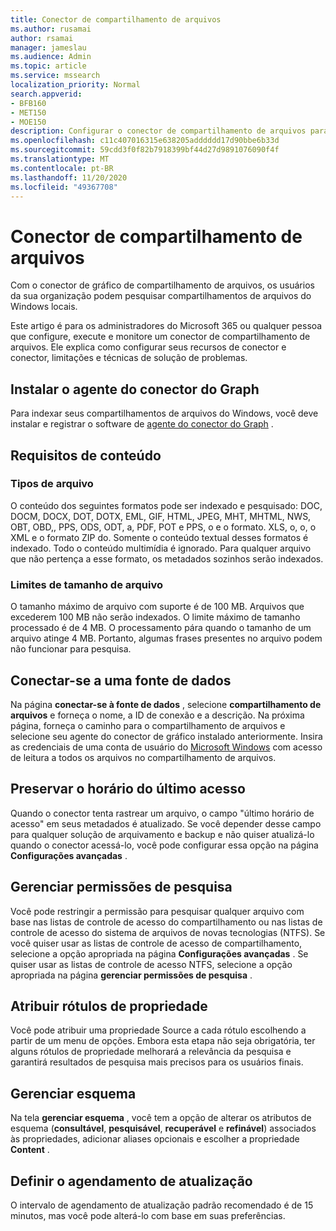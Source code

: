 ```yaml
---
title: Conector de compartilhamento de arquivos
ms.author: rusamai
author: rsamai
manager: jameslau
ms.audience: Admin
ms.topic: article
ms.service: mssearch
localization_priority: Normal
search.appverid:
- BFB160
- MET150
- MOE150
description: Configurar o conector de compartilhamento de arquivos para o Microsoft Search
ms.openlocfilehash: c11c407016315e638205adddddd17d90bbe6b33d
ms.sourcegitcommit: 59cdd3f0f82b7918399bf44d27d9891076090f4f
ms.translationtype: MT
ms.contentlocale: pt-BR
ms.lasthandoff: 11/20/2020
ms.locfileid: "49367708"
---
```

# <a name="file-share-connector"></a>Conector de compartilhamento de arquivos

Com o conector de gráfico de compartilhamento de arquivos, os usuários da sua organização podem pesquisar compartilhamentos de arquivos do Windows locais.

Este artigo é para os administradores do Microsoft 365 ou qualquer pessoa que configure, execute e monitore um conector de compartilhamento de arquivos. Ele explica como configurar seus recursos de conector e conector, limitações e técnicas de solução de problemas.

## <a name="install-graph-connector-agent"></a>Instalar o agente do conector do Graph

Para indexar seus compartilhamentos de arquivos do Windows, você deve instalar e registrar o software de [agente do conector do Graph](on-prem-agent.md) .

## <a name="content-requirements"></a>Requisitos de conteúdo

### <a name="file-types"></a>Tipos de arquivo

O conteúdo dos seguintes formatos pode ser indexado e pesquisado: DOC, DOCM, DOCX, DOT, DOTX, EML, GIF, HTML, JPEG, MHT, MHTML, NWS, OBT, OBD,, PPS, ODS, ODT, a, PDF, POT e PPS, o e o formato. XLS, o, o, o XML e o formato ZIP do. Somente o conteúdo textual desses formatos é indexado. Todo o conteúdo multimídia é ignorado. Para qualquer arquivo que não pertença a esse formato, os metadados sozinhos serão indexados.

### <a name="file-size-limits"></a>Limites de tamanho de arquivo

O tamanho máximo de arquivo com suporte é de 100 MB. Arquivos que excederem 100 MB não serão indexados. O limite máximo de tamanho processado é de 4 MB. O processamento pára quando o tamanho de um arquivo atinge 4 MB. Portanto, algumas frases presentes no arquivo podem não funcionar para pesquisa.

## <a name="connect-to-a-data-source"></a>Conectar-se a uma fonte de dados

Na página **conectar-se à fonte de dados** , selecione **compartilhamento de arquivos** e forneça o nome, a ID de conexão e a descrição. Na próxima página, forneça o caminho para o compartilhamento de arquivos e selecione seu agente do conector de gráfico instalado anteriormente. Insira as credenciais de uma conta de usuário do [Microsoft Windows](https://microsoft.com/windows) com acesso de leitura a todos os arquivos no compartilhamento de arquivos.

## <a name="preserve-last-access-time"></a>Preservar o horário do último acesso

Quando o conector tenta rastrear um arquivo, o campo "último horário de acesso" em seus metadados é atualizado. Se você depender desse campo para qualquer solução de arquivamento e backup e não quiser atualizá-lo quando o conector acessá-lo, você pode configurar essa opção na página **Configurações avançadas** .

## <a name="manage-search-permissions"></a>Gerenciar permissões de pesquisa

Você pode restringir a permissão para pesquisar qualquer arquivo com base nas listas de controle de acesso do compartilhamento ou nas listas de controle de acesso do sistema de arquivos de novas tecnologias (NTFS). Se você quiser usar as listas de controle de acesso de compartilhamento, selecione a opção apropriada na página **Configurações avançadas** . Se quiser usar as listas de controle de acesso NTFS, selecione a opção apropriada na página **gerenciar permissões de pesquisa** .

## <a name="assign-property-labels"></a>Atribuir rótulos de propriedade

Você pode atribuir uma propriedade Source a cada rótulo escolhendo a partir de um menu de opções. Embora esta etapa não seja obrigatória, ter alguns rótulos de propriedade melhorará a relevância da pesquisa e garantirá resultados de pesquisa mais precisos para os usuários finais.

## <a name="manage-schema"></a>Gerenciar esquema

Na tela **gerenciar esquema** , você tem a opção de alterar os atributos de esquema (**consultável**, **pesquisável**, **recuperável** e **refinável**) associados às propriedades, adicionar aliases opcionais e escolher a propriedade **Content** .

## <a name="set-the-refresh-schedule"></a>Definir o agendamento de atualização

O intervalo de agendamento de atualização padrão recomendado é de 15 minutos, mas você pode alterá-lo com base em suas preferências.
